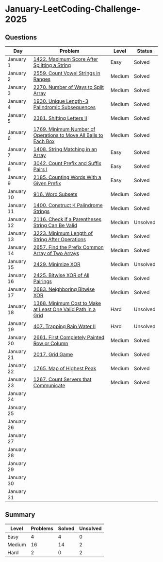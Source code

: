 # January-LeetCoding-Challenge-2025

## Questions
| Day | Problem | Level | Status |
| --- | --- | --- | --- |
| January 1  | [1422. Maximum Score After Splitting a String](https://leetcode.com/problems/maximum-score-after-splitting-a-string/) | Easy | Solved |
| January 2  | [2559. Count Vowel Strings in Ranges](https://leetcode.com/problems/count-vowel-strings-in-ranges/) | Medium | Solved |
| January 3  | [2270. Number of Ways to Split Array](https://leetcode.com/problems/number-of-ways-to-split-array/) | Medium | Solved |
| January 4  | [1930. Unique Length-3 Palindromic Subsequences](https://leetcode.com/problems/unique-length-3-palindromic-subsequences/) | Medium | Solved |
| January 5  | [2381. Shifting Letters II](https://leetcode.com/problems/shifting-letters-ii/) | Medium | Solved |
| January 6  | [1769. Minimum Number of Operations to Move All Balls to Each Box](https://leetcode.com/problems/minimum-number-of-operations-to-move-all-balls-to-each-box/) | Medium | Solved |
| January 7  | [1408. String Matching in an Array](https://leetcode.com/problems/string-matching-in-an-array/) | Easy | Solved |
| January 8  | [3042. Count Prefix and Suffix Pairs I](https://leetcode.com/problems/count-prefix-and-suffix-pairs-i/) | Easy | Solved |
| January 9  | [2185. Counting Words With a Given Prefix](https://leetcode.com/problems/counting-words-with-a-given-prefix/) | Easy | Solved |
| January 10 | [916. Word Subsets](https://leetcode.com/problems/word-subsets/) | Medium | Solved |
| January 11 | [1400. Construct K Palindrome Strings](https://leetcode.com/problems/construct-k-palindrome-strings/) | Medium | Solved |
| January 12 | [2116. Check if a Parentheses String Can Be Valid](https://leetcode.com/problems/check-if-a-parentheses-string-can-be-valid/) | Medium | Unsolved |
| January 13 | [3223. Minimum Length of String After Operations](https://leetcode.com/problems/minimum-length-of-string-after-operations/) | Medium | Solved |
| January 14 | [2657. Find the Prefix Common Array of Two Arrays](https://leetcode.com/problems/find-the-prefix-common-array-of-two-arrays/) | Medium | Solved |
| January 15 | [2429. Minimize XOR](https://leetcode.com/problems/minimize-xor/) | Medium | Unsolved |
| January 16 | [2425. Bitwise XOR of All Pairings](https://leetcode.com/problems/bitwise-xor-of-all-pairings/) | Medium | Solved |
| January 17 | [2683. Neighboring Bitwise XOR](https://leetcode.com/problems/neighboring-bitwise-xor/) | Medium | Solved |
| January 18 | [1368. Minimum Cost to Make at Least One Valid Path in a Grid](https://leetcode.com/problems/minimum-cost-to-make-at-least-one-valid-path-in-a-grid/) | Hard | Unsolved |
| January 19 | [407. Trapping Rain Water II](https://leetcode.com/problems/trapping-rain-water-ii/) | Hard | Unsolved |
| January 20 | [2661. First Completely Painted Row or Column](https://leetcode.com/problems/first-completely-painted-row-or-column/) | Medium | Solved |
| January 21 | [2017. Grid Game](https://leetcode.com/problems/grid-game/) | Medium | Solved |
| January 22 | [1765. Map of Highest Peak](https://leetcode.com/problems/map-of-highest-peak/) | Medium | Solved |
| January 23 | [1267. Count Servers that Communicate](https://leetcode.com/problems/count-servers-that-communicate/) | Medium | Solved |
| January 24 | []() |  |  |
| January 25 | []() |  |  |
| January 26 | []() |  |  |
| January 27 | []() |  |  |
| January 28 | []() |  |  |
| January 29 | []() |  |  |
| January 30 | []() |  |  |
| January 31 | []() |  |  |


## Summary
| Level  | Problems | Solved | Unsolved |
| ---    | --- | --- | --- |
| Easy   | 4 | 4 | 0 |
| Medium | 16 | 14 | 2 |
| Hard   | 2 | 0 | 2 |
